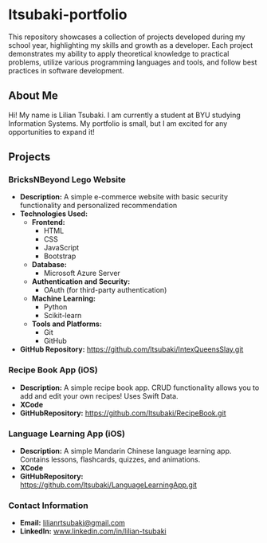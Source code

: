 # ltsubaki-portfolio
This repository showcases a collection of projects developed during my school year, highlighting my skills and growth as a developer. Each project demonstrates my ability to apply theoretical knowledge to practical problems, utilize various programming languages and tools, and follow best practices in software development.

## About Me

Hi! My name is Lilian Tsubaki. I am currently a student at BYU studying Information Systems. My portfolio is small, but I am excited for any opportunities to expand it!

## Projects

### BricksNBeyond Lego Website
- **Description:** A simple e-commerce website with basic security functionality and personalized recommendation
- **Technologies Used:**
  - **Frontend:**
    - HTML
    - CSS
    - JavaScript
    - Bootstrap
  - **Database:**
    - Microsoft Azure Server
  - **Authentication and Security:**
    - OAuth (for third-party authentication)
  - **Machine Learning:**
    - Python
    - Scikit-learn
  - **Tools and Platforms:**
    - Git
    - GitHub
- **GitHub Repository:** https://github.com/ltsubaki/IntexQueensSlay.git

### Recipe Book App (iOS)
- **Description:** A simple recipe book app. CRUD functionality allows you to add and edit your own recipes! Uses Swift Data.
- **XCode**
- **GitHubRepository:** https://github.com/ltsubaki/RecipeBook.git


### Language Learning App (iOS)
- **Description:** A simple Mandarin Chinese language learning app. Contains lessons, flashcards, quizzes, and animations.
- **XCode**
- **GitHubRepository:** https://github.com/ltsubaki/LanguageLearningApp.git

### Contact Information
- **Email:** lilianrtsubaki@gmail.com
- **LinkedIn:** www.linkedin.com/in/lilian-tsubaki

